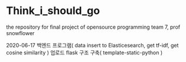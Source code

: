# Think_i_should_go
the repository for final project of opensource programming team 7, prof snowflower

2020-06-17
백엔드 프로그램( data insert to Elasticesearch, get tf-idf, get cosine similarity ) 업로드
flask 구조 구축( template-static-python )

